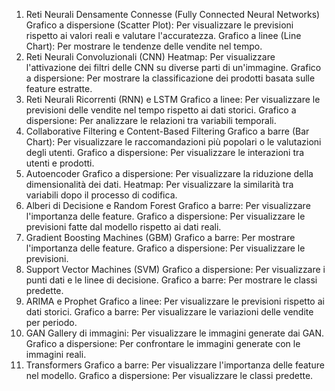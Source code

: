 1. Reti Neurali Densamente Connesse (Fully Connected Neural Networks)
Grafico a dispersione (Scatter Plot): Per visualizzare le previsioni rispetto ai valori reali e valutare l'accuratezza.
Grafico a linee (Line Chart): Per mostrare le tendenze delle vendite nel tempo.
2. Reti Neurali Convoluzionali (CNN)
Heatmap: Per visualizzare l'attivazione dei filtri delle CNN su diverse parti di un'immagine.
Grafico a dispersione: Per mostrare la classificazione dei prodotti basata sulle feature estratte.
3. Reti Neurali Ricorrenti (RNN) e LSTM
Grafico a linee: Per visualizzare le previsioni delle vendite nel tempo rispetto ai dati storici.
Grafico a dispersione: Per analizzare le relazioni tra variabili temporali.
4. Collaborative Filtering e Content-Based Filtering
Grafico a barre (Bar Chart): Per visualizzare le raccomandazioni più popolari o le valutazioni degli utenti.
Grafico a dispersione: Per visualizzare le interazioni tra utenti e prodotti.
5. Autoencoder
Grafico a dispersione: Per visualizzare la riduzione della dimensionalità dei dati.
Heatmap: Per visualizzare la similarità tra variabili dopo il processo di codifica.
6. Alberi di Decisione e Random Forest
Grafico a barre: Per visualizzare l'importanza delle feature.
Grafico a dispersione: Per visualizzare le previsioni fatte dal modello rispetto ai dati reali.
7. Gradient Boosting Machines (GBM)
Grafico a barre: Per mostrare l'importanza delle feature.
Grafico a dispersione: Per visualizzare le previsioni.
8. Support Vector Machines (SVM)
Grafico a dispersione: Per visualizzare i punti dati e le linee di decisione.
Grafico a barre: Per mostrare le classi predette.
9. ARIMA e Prophet
Grafico a linee: Per visualizzare le previsioni rispetto ai dati storici.
Grafico a barre: Per visualizzare le variazioni delle vendite per periodo.
10. GAN
Gallery di immagini: Per visualizzare le immagini generate dai GAN.
Grafico a dispersione: Per confrontare le immagini generate con le immagini reali.
11. Transformers
Grafico a barre: Per visualizzare l'importanza delle feature nel modello.
Grafico a dispersione: Per visualizzare le classi predette.